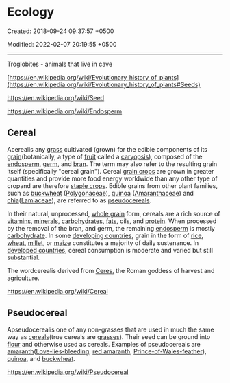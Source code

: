 # Ecology

Created: 2018-09-24 09:37:57 +0500

Modified: 2022-02-07 20:19:55 +0500

---

Troglobites - animals that live in cave

[https://en.wikipedia.org/wiki/Evolutionary_history_of_plants](https://en.wikipedia.org/wiki/Evolutionary_history_of_plants#Seeds)

<https://en.wikipedia.org/wiki/Seed>

<https://en.wikipedia.org/wiki/Endosperm>

## Cereal

Acerealis any [grass](https://en.wikipedia.org/wiki/Poaceae) cultivated (grown) for the edible components of its [grain](https://en.wikipedia.org/wiki/Grain)(botanically, a type of [fruit](https://en.wikipedia.org/wiki/Fruit) called a [caryopsis](https://en.wikipedia.org/wiki/Caryopsis)), composed of the [endosperm](https://en.wikipedia.org/wiki/Endosperm), [germ](https://en.wikipedia.org/wiki/Cereal_germ), and [bran](https://en.wikipedia.org/wiki/Bran). The term may also refer to the resulting grain itself (specifically "cereal grain"). Cereal [grain crops](https://en.wikipedia.org/wiki/Food_grain) are grown in greater quantities and provide more food energy worldwide than any other type of cropand are therefore [staple crops](https://en.wikipedia.org/wiki/Staple_food). Edible grains from other plant families, such as [buckwheat](https://en.wikipedia.org/wiki/Buckwheat) ([Polygonaceae](https://en.wikipedia.org/wiki/Polygonaceae)), [quinoa](https://en.wikipedia.org/wiki/Quinoa) ([Amaranthaceae](https://en.wikipedia.org/wiki/Amaranthaceae)) and [chia](https://en.wikipedia.org/wiki/Salvia_hispanica)([Lamiaceae](https://en.wikipedia.org/wiki/Lamiaceae)), are referred to as [pseudocereals](https://en.wikipedia.org/wiki/Pseudocereal).

In their natural, unprocessed, [whole grain](https://en.wikipedia.org/wiki/Whole_grain) form, cereals are a rich source of [vitamins](https://en.wikipedia.org/wiki/Vitamin), [minerals](https://en.wikipedia.org/wiki/Dietary_mineral), [carbohydrates](https://en.wikipedia.org/wiki/Carbohydrate), [fats](https://en.wikipedia.org/wiki/Fat), oils, and [protein](https://en.wikipedia.org/wiki/Protein_(nutrient)). When processed by the removal of the bran, and germ, the remaining [endosperm](https://en.wikipedia.org/wiki/Endosperm) is mostly [carbohydrate](https://en.wikipedia.org/wiki/Carbohydrate). In some [developing countries](https://en.wikipedia.org/wiki/Developing_country), grain in the form of [rice](https://en.wikipedia.org/wiki/Rice), [wheat](https://en.wikipedia.org/wiki/Wheat), [millet](https://en.wikipedia.org/wiki/Millet), or [maize](https://en.wikipedia.org/wiki/Maize) constitutes a majority of daily sustenance. In [developed countries](https://en.wikipedia.org/wiki/Developed_country), cereal consumption is moderate and varied but still substantial.

The wordcerealis derived from [Ceres](https://en.wikipedia.org/wiki/Ceres_(Roman_mythology)), the Roman goddess of harvest and agriculture.

<https://en.wikipedia.org/wiki/Cereal>

## Pseudocereal

Apseudocerealis one of any non-grasses that are used in much the same way as [cereals](https://en.wikipedia.org/wiki/Cereal)(true cereals are [grasses](https://en.wikipedia.org/wiki/Grasses)). Their seed can be ground into [flour](https://en.wikipedia.org/wiki/Flour) and otherwise used as cereals. Examples of pseudocereals are [amaranth](https://en.wikipedia.org/wiki/Amaranth_grain)([Love-lies-bleeding](https://en.wikipedia.org/wiki/Love-lies-bleeding_(plant)), [red amaranth](https://en.wikipedia.org/wiki/Red_amaranth), [Prince-of-Wales-feather](https://en.wikipedia.org/wiki/Prince-of-Wales-feather)), [quinoa](https://en.wikipedia.org/wiki/Quinoa), and [buckwheat](https://en.wikipedia.org/wiki/Buckwheat).

<https://en.wikipedia.org/wiki/Pseudocereal>
